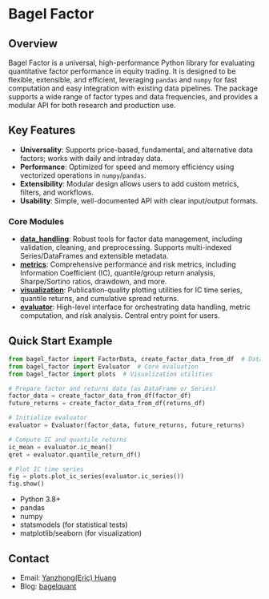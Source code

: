 # Bagel Factor

## Overview

Bagel Factor is a universal, high-performance Python library for evaluating quantitative factor performance in equity trading. It is designed to be flexible, extensible, and efficient, leveraging `pandas` and `numpy` for fast computation and easy integration with existing data pipelines. The package supports a wide range of factor types and data frequencies, and provides a modular API for both research and production use.

## Key Features

- **Universality**: Supports price-based, fundamental, and alternative data factors; works with daily and intraday data.
- **Performance**: Optimized for speed and memory efficiency using vectorized operations in `numpy`/`pandas`.
- **Extensibility**: Modular design allows users to add custom metrics, filters, and workflows.
- **Usability**: Simple, well-documented API with clear input/output formats.

### Core Modules

- [**data_handling**](docs/modules/data_handling.md): Robust tools for factor data management, including validation, cleaning, and preprocessing. Supports multi-indexed Series/DataFrames and extensible metadata.
- [**metrics**](docs/modules/metrics.md): Comprehensive performance and risk metrics, including Information Coefficient (IC), quantile/group return analysis, Sharpe/Sortino ratios, drawdown, and more.
- [**visualization**](docs/modules/visualization.md): Publication-quality plotting utilities for IC time series, quantile returns, and cumulative spread returns.
- [**evaluator**](docs/modules/evaluator.md): High-level interface for orchestrating data handling, metric computation, and risk analysis. Central entry point for users.

## Quick Start Example

```python
from bagel_factor import FactorData, create_factor_data_from_df  # Data handling utilities
from bagel_factor import Evaluator  # Core evaluation
from bagel_factor import plots  # Visualization utilities

# Prepare factor and returns data (as DataFrame or Series)
factor_data = create_factor_data_from_df(factor_df)
future_returns = create_factor_data_from_df(returns_df)

# Initialize evaluator
evaluator = Evaluator(factor_data, future_returns, future_returns)

# Compute IC and quantile returns
ic_mean = evaluator.ic_mean()
qret = evaluator.quantile_return_df()

# Plot IC time series
fig = plots.plot_ic_series(evaluator.ic_series())
fig.show()
```

- Python 3.8+
- pandas
- numpy
- statsmodels (for statistical tests)
- matplotlib/seaborn (for visualization)

## Contact

- Email: [Yanzhong(Eric) Huang](mailto:eric.yanzhong.huang@gmail.com)
- Blog: [bagelquant](https://bagelquant.com)
